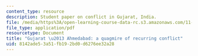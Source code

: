 ```yaml
---
content_type: resource
description: Student paper on conflict in Gujarat, India.
file: /media/https%3A/open-learning-course-data-rc.s3.amazonaws.com/11-949-cities-in-conflict-theory-and-practice-fall-2003/8142ade53a51fb192bd0d6276ee32a28_shaids_paper.pdf
file_type: application/pdf
resourcetype: Document
title: "Gujarat \u2013 Ahmedabad: a quagmire of recurring conflict"
uid: 8142ade5-3a51-fb19-2bd0-d6276ee32a28
---
```

